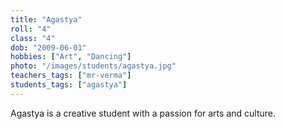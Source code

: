```yaml
---
title: "Agastya"
roll: "4"
class: "4"
dob: "2009-06-01"
hobbies: ["Art", "Dancing"]
photo: "/images/students/agastya.jpg"
teachers_tags: ["mr-verma"]
students_tags: ["agastya"]
---
```


Agastya is a creative student with a passion for arts and culture.